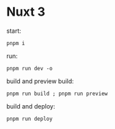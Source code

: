 # Nuxt 3

start:
```
pnpm i
```

run:
```
pnpm run dev -o
```

build and preview build:
```
pnpm run build ; pnpm run preview
```

build and deploy:
```
pnpm run deploy
```
